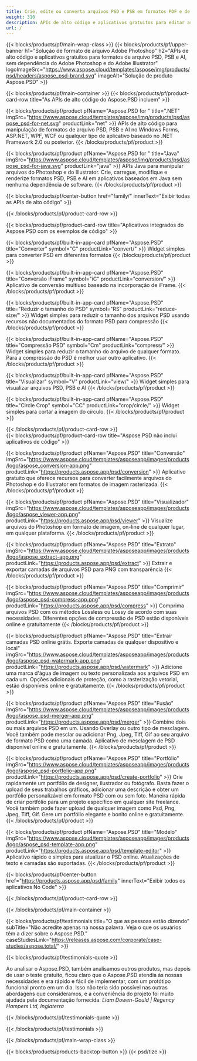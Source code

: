 ```yaml
---
title: Crie, edite ou converta arquivos PSD e PSB em formatos PDF e de imagem
weight: 310
description: APIs de alto código e aplicativos gratuitos para editar arquivos do Photoshop. Capacidade de atualizar as propriedades da camada, adicionar marcas d'água, escala de rotação Flip Crop Dithering Raster Conversion.
url: /
---
```


{{< blocks/products/pf/main-wrap-class >}}
{{< blocks/products/pf/upper-banner h1="Solução de formato de arquivo Adobe Photoshop" h2="APIs de alto código e aplicativos gratuitos para formatos de arquivo PSD, PSB e AI, sem dependência do Adobe Photoshop e do Adobe Illustrator" logoImageSrc="https://www.aspose.cloud/templates/aspose/img/products/psd/headers/aspose_psd-brand.svg" imageAlt="Solução de produto Aspose.PSD" >}}

{{< blocks/products/pf/main-container >}}
{{< blocks/products/pf/product-card-row title="As APIs de alto código do Aspose.PSD incluem" >}}

{{< blocks/products/pf/product pfName="Aspose.PSD for " title=".NET" imgSrc="https://www.aspose.cloud/templates/aspose/img/products/psd/aspose_psd-for-net.svg" productLink="net" >}}
APIs de alto código para manipulação de formatos de arquivo PSD, PSB e AI no Windows Forms, ASP.NET, WPF, WCF ou qualquer tipo de aplicativo baseado no .NET Framework 2.0 ou posterior.
{{< /blocks/products/pf/product >}}

{{< blocks/products/pf/product pfName="Aspose.PSD for " title="Java" imgSrc="https://www.aspose.cloud/templates/aspose/img/products/psd/aspose_psd-for-java.svg" productLink="java" >}}
APIs Java para manipular arquivos do Photoshop e do Illustrator. Crie, carregue, modifique e renderize formatos PSD, PSB e AI em aplicativos baseados em Java sem nenhuma dependência de software.
{{< /blocks/products/pf/product >}}

{{< blocks/products/pf/center-button href="family/" innerText="Exibir todas as APIs de alto código" >}}

{{< /blocks/products/pf/product-card-row >}}

{{< blocks/products/pf/product-card-row title="Aplicativos integrados do Aspose.PSD com os exemplos de código" >}}

{{< blocks/products/pf/built-in-app-card pfName="Aspose.PSD" title="Converter" symbol="C" productLink="convert/" >}}
Widget simples para converter PSD em diferentes formatos
{{< /blocks/products/pf/product >}}

{{< blocks/products/pf/built-in-app-card pfName="Aspose.PSD" title="Conversão iFrame" symbol="iC" productLink="conversion/" >}}
Aplicativo de conversão multiuso baseado na incorporação de iFrame.
{{< /blocks/products/pf/product >}}

{{< blocks/products/pf/built-in-app-card pfName="Aspose.PSD" title="Reduzir o tamanho do PSD" symbol="RS" productLink="reduce-size/" >}}
Widget simples para reduzir o tamanho dos arquivos PSD usando recursos não documentados do formato PSD para compressão
{{< /blocks/products/pf/product >}}

{{< blocks/products/pf/built-in-app-card pfName="Aspose.PSD" title="Compressão PSD" symbol="Cm" productLink="compress/" >}}
Widget simples para reduzir o tamanho do arquivo de qualquer formato. Para a compressão do PSD é melhor usar outro aplicativo.
{{< /blocks/products/pf/product >}}

{{< blocks/products/pf/built-in-app-card pfName="Aspose.PSD" title="Visualizar" symbol="V" productLink="view/" >}}
Widget simples para visualizar arquivos PSD, PSB e AI
{{< /blocks/products/pf/product >}}

{{< blocks/products/pf/built-in-app-card pfName="Aspose.PSD" title="Circle Crop" symbol="CC" productLink="crop/circle/" >}}
Widget simples para cortar a imagem do círculo.
{{< /blocks/products/pf/product >}}
									
{{< /blocks/products/pf/product-card-row >}}										   
{{< blocks/products/pf/product-card-row title="Aspose.PSD não inclui aplicativos de código" >}}

{{< blocks/products/pf/product pfName="Aspose.PSD" title="Conversão" imgSrc="https://www.aspose.cloud/templates/asposeapp/images/products/logo/aspose_conversion-app.png" productLink="https://products.aspose.app/psd/conversion" >}}
Aplicativo gratuito que oferece recursos para converter facilmente arquivos do Photoshop e do Illustrator em formatos de imagem rasterizada.
{{< /blocks/products/pf/product >}}

{{< blocks/products/pf/product pfName="Aspose.PSD" title="Visualizador" imgSrc="https://www.aspose.cloud/templates/asposeapp/images/products/logo/aspose_viewer-app.png" productLink="https://products.aspose.app/psd/viewer" >}}
Visualize arquivos do Photoshop em formato de imagem, on-line de qualquer lugar, em qualquer plataforma.
{{< /blocks/products/pf/product >}}

{{< blocks/products/pf/product pfName="Aspose.PSD" title="Extrato" imgSrc="https://www.aspose.cloud/templates/asposeapp/images/products/logo/aspose_extract-app.png" productLink="https://products.aspose.app/psd/extract" >}}
Extrair e exportar camadas de arquivos PSD para PNG com transparência
{{< /blocks/products/pf/product >}}

{{< blocks/products/pf/product pfName="Aspose.PSD" title="Comprimir" imgSrc="https://www.aspose.cloud/templates/asposeapp/images/products/logo/aspose_psd-compress-app.png" productLink="https://products.aspose.app/psd/compress" >}}
Comprima arquivos PSD com os métodos Lossless ou Lossy de acordo com suas necessidades. Diferentes opções de compressão de PSD estão disponíveis online e gratuitamente
{{< /blocks/products/pf/product >}}

{{< blocks/products/pf/product pfName="Aspose.PSD" title="Extrair camadas PSD online grátis. Exporte camadas de qualquer dispositivo e local" imgSrc="https://www.aspose.cloud/templates/asposeapp/images/products/logo/aspose_psd-watermark-app.png" productLink="https://products.aspose.app/psd/watermark" >}}
Adicione uma marca d'água de imagem ou texto personalizada aos arquivos PSD em cada um. Opções adicionais de proteção, como a rasterização vetorial, estão disponíveis online e gratuitamente.
{{< /blocks/products/pf/product >}}

{{< blocks/products/pf/product pfName="Aspose.PSD" title="Fusão" imgSrc="https://www.aspose.cloud/templates/asposeapp/images/products/logo/aspose_psd-merger-app.png" productLink="https://products.aspose.app/psd/merger" >}}
Combine dois ou mais arquivos PSD em um. Usando Overlay ou outro tipo de mesclagem. Você também pode mesclar ou adicionar Png, Jpeg, Tiff, Gif ao seu arquivo de formato PSD como uma camada. Aplicativo de mesclagem de PSD disponível online e gratuitamente.
{{< /blocks/products/pf/product >}}

{{< blocks/products/pf/product pfName="Aspose.PSD" title="Portfólio" imgSrc="https://www.aspose.cloud/templates/asposeapp/images/products/logo/aspose_psd-portfolio-app.png" productLink="https://products.aspose.app/psd/create-portfolio" >}}
Crie rapidamente um portfólio de designer, ilustrador ou fotógrafo. Basta fazer o upload de seus trabalhos gráficos, adicionar uma descrição e obter um portfólio personalizável em formato PSD com ou sem foto. Maneira rápida de criar portfólio para um projeto específico em qualquer site freelance. Você também pode fazer upload de qualquer imagem como Psd, Png, Jpeg, Tiff, Gif. Gere um portfólio elegante e bonito online e gratuitamente.
{{< /blocks/products/pf/product >}}

{{< blocks/products/pf/product pfName="Aspose.PSD" title="Modelo" imgSrc="https://www.aspose.cloud/templates/asposeapp/images/products/logo/aspose_psd-template-app.png" productLink="https://products.aspose.app/psd/template-editor" >}}
Aplicativo rápido e simples para atualizar o PSD online. Atualizações de texto e camadas são suportadas.
{{< /blocks/products/pf/product >}}

{{< blocks/products/pf/center-button href="https://products.aspose.app/psd/family" innerText="Exibir todos os aplicativos No Code" >}}

{{< /blocks/products/pf/product-card-row >}}

{{< /blocks/products/pf/main-container >}}

{{< blocks/products/pf/testimonials title="O que as pessoas estão dizendo" subTitle="Não acredite apenas na nossa palavra. Veja o que os usuários têm a dizer sobre o Aspose.PSD." caseStudiesLink="https://releases.aspose.com/corporate/case-studies/aspose.total/" >}}

{{< blocks/products/pf/testimonials-quote >}}
<p class="first">
 Ao analisar o Aspose.PSD, também analisamos outros produtos, mas depois de usar o teste gratuito, ficou claro que o Aspose.PSD atendia às nossas necessidades e era rápido e fácil de implementar, com um protótipo funcional pronto em um dia. Isso não teria sido possível nas outras abordagens que consideramos, e a conveniência do projeto foi muito ajudada pela documentação fornecida.
 <em>
  Liam Dowen-Gould | Regency Hampers Ltd, Inglaterra
 </em>
</p>

{{< /blocks/products/pf/testimonials-quote >}}

{{< /blocks/products/pf/testimonials >}}

{{< /blocks/products/pf/main-wrap-class >}}

{{< blocks/products/products-backtop-button >}}
{{< psd/tize >}}
